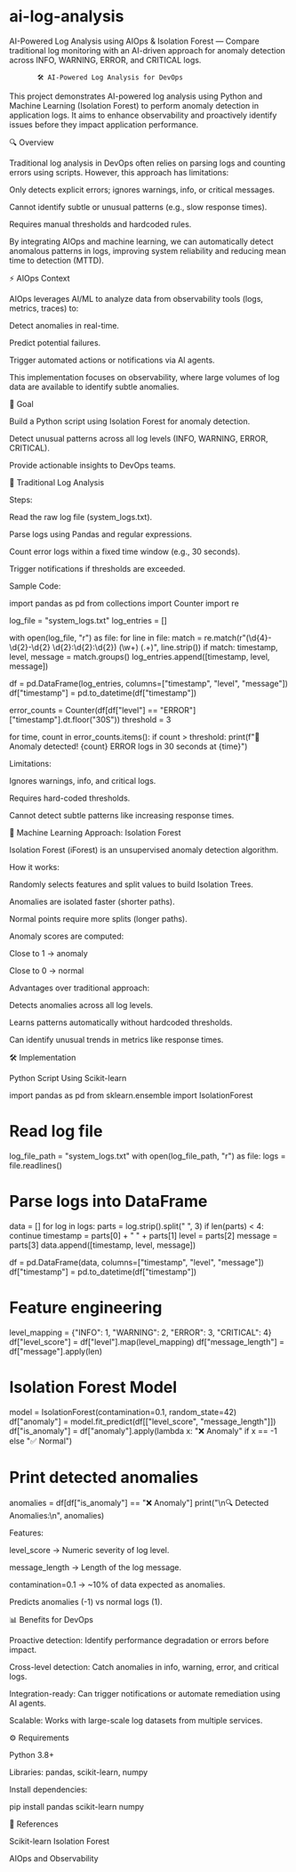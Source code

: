 # ai-log-analysis
AI-Powered Log Analysis using AIOps &amp; Isolation Forest — Compare traditional log monitoring with an AI-driven approach for anomaly detection across INFO, WARNING, ERROR, and CRITICAL logs.


           🛠 AI-Powered Log Analysis for DevOps

This project demonstrates AI-powered log analysis using Python and Machine Learning (Isolation Forest) to perform anomaly detection in application logs. It aims to enhance observability and proactively identify issues before they impact application performance.

🔍 Overview

Traditional log analysis in DevOps often relies on parsing logs and counting errors using scripts. However, this approach has limitations:

Only detects explicit errors; ignores warnings, info, or critical messages.

Cannot identify subtle or unusual patterns (e.g., slow response times).

Requires manual thresholds and hardcoded rules.

By integrating AIOps and machine learning, we can automatically detect anomalous patterns in logs, improving system reliability and reducing mean time to detection (MTTD).

⚡ AIOps Context

AIOps leverages AI/ML to analyze data from observability tools (logs, metrics, traces) to:

Detect anomalies in real-time.

Predict potential failures.

Trigger automated actions or notifications via AI agents.

This implementation focuses on observability, where large volumes of log data are available to identify subtle anomalies.

🎯 Goal

Build a Python script using Isolation Forest for anomaly detection.

Detect unusual patterns across all log levels (INFO, WARNING, ERROR, CRITICAL).

Provide actionable insights to DevOps teams.

🧩 Traditional Log Analysis

Steps:

Read the raw log file (system_logs.txt).

Parse logs using Pandas and regular expressions.

Count error logs within a fixed time window (e.g., 30 seconds).

Trigger notifications if thresholds are exceeded.

Sample Code:

import pandas as pd
from collections import Counter
import re

log_file = "system_logs.txt"
log_entries = []

with open(log_file, "r") as file:
    for line in file:
        match = re.match(r"(\d{4}-\d{2}-\d{2} \d{2}:\d{2}:\d{2}) (\w+) (.+)", line.strip())
        if match:
            timestamp, level, message = match.groups()
            log_entries.append([timestamp, level, message])

df = pd.DataFrame(log_entries, columns=["timestamp", "level", "message"])
df["timestamp"] = pd.to_datetime(df["timestamp"])

error_counts = Counter(df[df["level"] == "ERROR"]["timestamp"].dt.floor("30S"))
threshold = 3

for time, count in error_counts.items():
    if count > threshold:
        print(f"🚨 Anomaly detected! {count} ERROR logs in 30 seconds at {time}")


Limitations:

Ignores warnings, info, and critical logs.

Requires hard-coded thresholds.

Cannot detect subtle patterns like increasing response times.

🧠 Machine Learning Approach: Isolation Forest

Isolation Forest (iForest) is an unsupervised anomaly detection algorithm.

How it works:

Randomly selects features and split values to build Isolation Trees.

Anomalies are isolated faster (shorter paths).

Normal points require more splits (longer paths).

Anomaly scores are computed:

Close to 1 → anomaly

Close to 0 → normal

Advantages over traditional approach:

Detects anomalies across all log levels.

Learns patterns automatically without hardcoded thresholds.

Can identify unusual trends in metrics like response times.

🛠 Implementation

Python Script Using Scikit-learn

import pandas as pd
from sklearn.ensemble import IsolationForest

# Read log file
log_file_path = "system_logs.txt"
with open(log_file_path, "r") as file:
    logs = file.readlines()

# Parse logs into DataFrame
data = []
for log in logs:
    parts = log.strip().split(" ", 3)
    if len(parts) < 4:
        continue
    timestamp = parts[0] + " " + parts[1]
    level = parts[2]
    message = parts[3]
    data.append([timestamp, level, message])

df = pd.DataFrame(data, columns=["timestamp", "level", "message"])
df["timestamp"] = pd.to_datetime(df["timestamp"])

# Feature engineering
level_mapping = {"INFO": 1, "WARNING": 2, "ERROR": 3, "CRITICAL": 4}
df["level_score"] = df["level"].map(level_mapping)
df["message_length"] = df["message"].apply(len)

# Isolation Forest Model
model = IsolationForest(contamination=0.1, random_state=42)
df["anomaly"] = model.fit_predict(df[["level_score", "message_length"]])
df["is_anomaly"] = df["anomaly"].apply(lambda x: "❌ Anomaly" if x == -1 else "✅ Normal")

# Print detected anomalies
anomalies = df[df["is_anomaly"] == "❌ Anomaly"]
print("\n🔍 Detected Anomalies:\n", anomalies)


Features:

level_score → Numeric severity of log level.

message_length → Length of the log message.

contamination=0.1 → ~10% of data expected as anomalies.

Predicts anomalies (-1) vs normal logs (1).

📊 Benefits for DevOps

Proactive detection: Identify performance degradation or errors before impact.

Cross-level detection: Catch anomalies in info, warning, error, and critical logs.

Integration-ready: Can trigger notifications or automate remediation using AI agents.

Scalable: Works with large-scale log datasets from multiple services.

⚙️ Requirements

Python 3.8+

Libraries: pandas, scikit-learn, numpy

Install dependencies:

pip install pandas scikit-learn numpy

🔗 References

Scikit-learn Isolation Forest

AIOps and Observability
